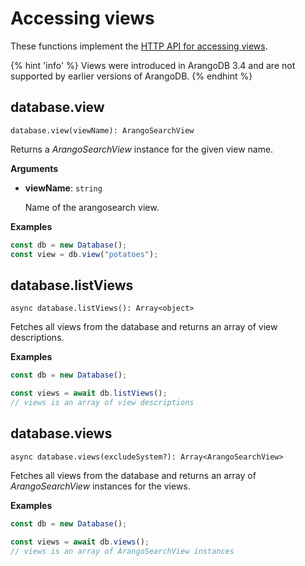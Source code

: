 # Accessing views

These functions implement the
[HTTP API for accessing views](https://docs.arangodb.com/latest/HTTP/Views/Getting.html).

{% hint 'info' %}
Views were introduced in ArangoDB 3.4 and are not supported by earlier versions
of ArangoDB.
{% endhint %}

## database.view

`database.view(viewName): ArangoSearchView`

Returns a _ArangoSearchView_ instance for the given view name.

**Arguments**

- **viewName**: `string`

  Name of the arangosearch view.

**Examples**

```js
const db = new Database();
const view = db.view("potatoes");
```

## database.listViews

`async database.listViews(): Array<object>`

Fetches all views from the database and returns an array of view
descriptions.

**Examples**

```js
const db = new Database();

const views = await db.listViews();
// views is an array of view descriptions
```

## database.views

`async database.views(excludeSystem?): Array<ArangoSearchView>`

Fetches all views from the database and returns an array of
_ArangoSearchView_ instances for the views.

**Examples**

```js
const db = new Database();

const views = await db.views();
// views is an array of ArangoSearchView instances
```
